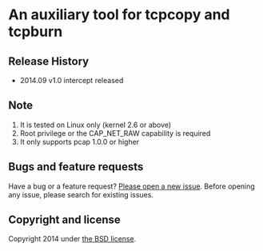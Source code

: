 # An auxiliary tool for tcpcopy and tcpburn 

## Release History
+ 2014.09  v1.0    intercept released

## Note
1. It is tested on Linux only (kernel 2.6 or above)
2. Root privilege or the CAP_NET_RAW capability is required
3. It only supports pcap 1.0.0 or higher

## Bugs and feature requests
Have a bug or a feature request? [Please open a new issue](https://github.com/session-replay-tools/intercept/issues). Before opening any issue, please search for existing issues.


## Copyright and license

Copyright 2014 under [the BSD license](LICENSE).
